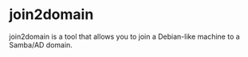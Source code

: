# join2domain

join2domain is a tool that allows you to join a Debian-like machine to a Samba/AD domain.
